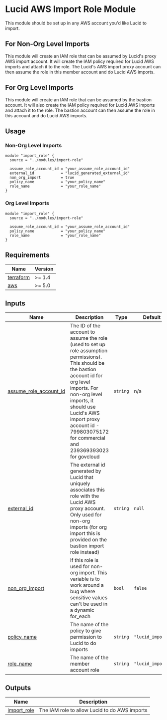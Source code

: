 # Lucid AWS Import Role Module


This module should be set up in any AWS account you'd like Lucid to import.

## For Non-Org Level Imports

This module will create an IAM role that can be assumed by Lucid's proxy AWS import account. It will create the IAM policy required for Lucid AWS imports and attach it to the role. The Lucid's AWS import proxy account can then assume the role in this member account and do Lucid AWS imports.

## For Org Level Imports

This module will create an IAM role that can be assumed by the bastion account. It will also create the IAM policy required for Lucid AWS imports and attach it to the role. The bastion account can then assume the role in this account and do Lucid AWS imports.

## Usage

### Non-Org Level Imports

```hcl
module "import_role" {
  source = "../modules/import-role"

  assume_role_account_id = "your_assume_role_account_id"
  external_id            = "lucid_generated_external_id"
  non_org_import         = true
  policy_name            = "your_policy_name"
  role_name              = "your_role_name"
}
```

### Org Level Imports

```hcl
module "import_role" {
  source = "../modules/import-role"

  assume_role_account_id = "your_assume_role_account_id"
  policy_name            = "your_policy_name"
  role_name              = "your_role_name"
}
```

## Requirements

| Name | Version |
|------|---------|
| <a name="requirement_terraform"></a> [terraform](#requirement\_terraform) | >= 1.4 |
| <a name="requirement_aws"></a> [aws](#requirement\_aws) | >= 5.0 |

## Inputs

| Name | Description | Type | Default | Required |
|------|-------------|------|---------|:--------:|
| <a name="input_assume_role_account_id"></a> [assume\_role\_account\_id](#input\_assume\_role\_account\_id) | The ID of the account to assume the role (used to set up role assumption permissions). This should be the bastion account id for org level imports. For non-org level imports, it should use Lucid's AWS import proxy account id - 799803075172 for commercial and 239369393023 for govcloud | `string` | n/a | yes |
| <a name="input_external_id"></a> [external\_id](#input\_external\_id) | The external id generated by Lucid that uniquely associates this role with the Lucid AWS proxy account. Only used for non-org imports (for org import this is provided on the bastion import role instead) | `string` | `null` | no |
| <a name="input_non_org_import"></a> [non\_org\_import](#input\_non\_org\_import) | If this role is used for non-org import. This variable is to work around a bug where sensitive values can't be used in a dynamic for_each | `bool` | `false` | no |
| <a name="input_policy_name"></a> [policy\_name](#input\_policy\_name) | The name of the policy to give permission to Lucid to do imports | `string` | `"lucid_import"` | no |
| <a name="input_role_name"></a> [role\_name](#input\_role\_name) | The name of the member account role | `string` | `"lucid_import"` | no |

## Outputs

| Name | Description |
|------|-------------|
| <a name="output_import_role"></a> [import\_role](#output\_import\_role) | The IAM role to allow Lucid to do AWS imports |
